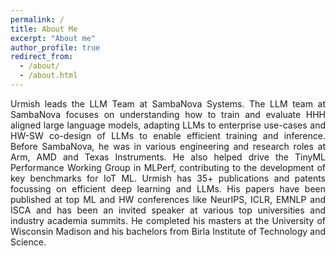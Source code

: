 ```yaml
---
permalink: /
title: About Me
excerpt: "About me"
author_profile: true
redirect_from: 
  - /about/
  - /about.html
---
```

<p align="justify"> Urmish leads the LLM Team at SambaNova Systems. The LLM team at SambaNova focuses on understanding how to train and evaluate HHH aligned large language models, adapting LLMs to enterprise use-cases and HW-SW co-design of LLMs to enable efficient training and inference. Before SambaNova, he was in various engineering and research roles at Arm, AMD and Texas Instruments. He also helped drive the TinyML Performance Working Group in MLPerf, contributing to the development of key benchmarks for IoT ML. Urmish has 35+ publications and patents focussing on efficient deep learning and LLMs. His papers have been published at top ML and HW conferences like NeurIPS, ICLR, EMNLP and ISCA and has been an invited speaker at various top universities and industry academia summits. He completed his masters at the University of Wisconsin Madison and his bachelors from Birla Institute of Technology and Science. </p>
